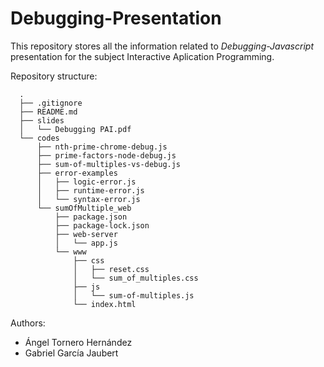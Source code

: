 # Debugging-Presentation

This repository stores all the information related to _Debugging-Javascript_ presentation for the subject Interactive Aplication Programming.

Repository structure:
```
  .  
  ├── .gitignore  
  ├── README.md  
  ├── slides  
  │   └── Debugging PAI.pdf  
  └── codes  
      ├── nth-prime-chrome-debug.js  
      ├── prime-factors-node-debug.js  
      ├── sum-of-multiples-vs-debug.js  
      ├── error-examples  
      │   ├── logic-error.js  
      │   ├── runtime-error.js  
      │   └── syntax-error.js  
      └── sumOfMultiple_web  
          ├── package.json       
          ├── package-lock.json    
          ├── web-server  
          │   └── app.js    
          └── www    
              ├── css    
              │   ├── reset.css    
              │   └── sum_of_multiples.css    
              ├── js  
              │   └── sum-of-multiples.js  
              └── index.html  
```
Authors:  
- Ángel Tornero Hernández  
- Gabriel García Jaubert
